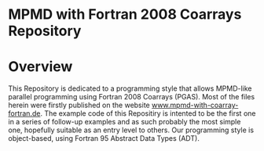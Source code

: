 # MPMD with Fortran 2008 Coarrays Repository

# Overview
This Repository is dedicated to a programming style that allows MPMD-like parallel programming using Fortran 2008 Coarrays (PGAS). Most of the files herein were firstly published on the website www.mpmd-with-coarray-fortran.de. The example code of this Repositiry is intented to be the first one in a series of follow-up examples and as such probably the most simple one, hopefully suitable as an entry level to others. Our programming style is object-based, using Fortran 95 Abstract Data Types (ADT).
